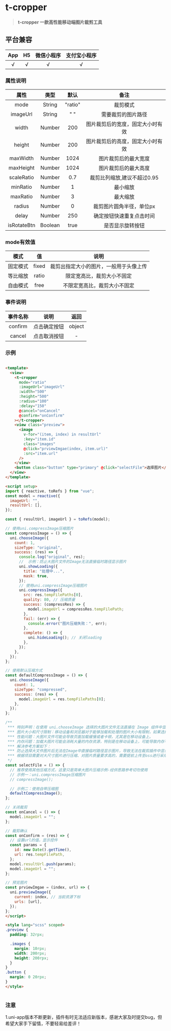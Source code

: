 # t-cropper

> **t-cropper  一款高性能移动端图片裁剪工具**

## 平台兼容

| App   |   H5   |   微信小程序 |   支付宝小程序 |
| :---: | :---:  | :----------: | :-----------: |
|  √    |     √  |      √       |      √        |

### 属性说明

|属性         |类型     |默认     |备注      |
| :--------: | :-----: | :----:  | :----:  |
| mode       |String   | "ratio"  | 裁剪模式|
| imageUrl   |String   |   " "    | 需要裁剪的图片路径|
| width      |Number   | 200     | 图片裁剪后的宽度，固定大小时有效|
| height     |Number   | 200     | 图片裁剪后的高度，固定大小时有效|
| maxWidth   |Number   | 1024    | 图片裁剪后的最大宽度 |
| maxHeight  |Number   | 1024    | 图片裁剪后的最大高度 |
| scaleRatio |Number   | 0.7    | 裁剪比列缩放,建议不超过0.95 |
| minRatio  |Number   | 1    | 最小缩放 |
| maxRatio  |Number   | 3    | 最大缩放 |
| radius  |Number   | 0    | 裁剪图片圆角半径，单位px |
| delay   |Number   | 250    | 确定按钮快速重复点击时间 |
| isRotateBtn  |Boolean   | true    | 是否显示旋转按钮 |

### mode有效值

| 模式     |值       |说明   |
| :-----: | :-----: | :----: |
| 固定模式 |fixed    | 裁剪出指定大小的图片，一般用于头像上传    |
| 等比缩放 |ratio    | 限定宽高比，裁剪大小不固定  |
| 自由模式 |free     | 不限定宽高比，裁剪大小不固定  |

### 事件说明

|事件名称     |说明     |返回     |
| :--------: | :-----: | :----:  |
| confirm        |点击确定按钮    |   object    |
| cancel      |点击取消按钮  | -  |

### 示例

```html

<template>
  <view>
    <t-cropper
      mode="ratio"
      :imageUrl="imageUrl"
      :width="500"
      :height="500"
      :radius="100"
      :delay="150"
      @cancel="onCancel"
      @confirm="onConfirm"
    ></t-cropper>
    <view class="preview">
      <image
        v-for="(item, index) in resultUrl"
        :key="item.id"
        class="images"
        @click="prviewImgae(index, item.url)"
        :src="item.url"
      />
    </view>
    <button class="button" type="primary" @click="selectFile">选择图片</button>
  </view>
</template>

<script setup>
import { reactive, toRefs } from "vue";
const model = reactive({
  imageUrl: "",
  resultUrl: [],
});

const { resultUrl, imageUrl } = toRefs(model);

// 使用uni.compressImage压缩图片
const compressImage = () => {
  uni.chooseImage({
    count: 1,
    sizeType: "original",
    success: (res) => {
      console.log("original", res);
      //  示例：防止大图片文件的Image无法直接临时路径显示图片
      uni.showLoading({
        title: "处理中...",
        mask: true,
      });
      // 使用uni.compressImage压缩图片
      uni.compressImage({
        src: res.tempFilePaths[0],
        quality: 80, // 压缩质量
        success: (compressRes) => {
          model.imageUrl = compressRes.tempFilePath;
        },
        fail: (err) => {
          console.error("图片压缩失败：", err);
        },
        complete: () => {
          uni.hideLoading(); // 关闭loading
        },
      });
    },
  });
};

// 使用默认压缩方式
const defaultCompressImage = () => {
  uni.chooseImage({
    count: 1,
    sizeType: "compressed",
    success: (res) => {
      model.imageUrl = res.tempFilePaths[0];
    },
  });
};

/**
 *** 特别声明：在使用 uni.chooseImage 选择的大图片文件无法直接在 Image 组件中显示，通常涉及到以下可能的问题和限制。
 *** 图片大小和尺寸限制：移动设备和浏览器对于能够加载和处理的图片大小有限制，如果选择的图片文件尺寸过大，可能无法正常加载和显示。
 *** 性能问题：大图片文件可能会导致页面加载缓慢或者卡顿，尤其是在移动设备上。
 *** 内存问题：加载大图片可能会消耗大量的内存资源，特别是在移动设备上，可能导致内存不足或者页面崩溃的问题。
 *** 解决参考方案如下：
 *** 防止选择大文件图片后无法在Image中直接临时路径显示图片，导致无法在裁剪插件中显示，
 *** 根据项目需要对大尺寸图片进行压缩、对图片质量要求高的，需要提前上传至oss进行采用网络图片进行裁剪。
 */
const selectFile = () => {
  // 推荐使用其他压缩方式，这里只是简单大图片压缩示例-经供思路参考切勿使用
  // 示例一：uni.compressImage压缩图片
  // compressImage();

  // 示例二：使用自带压缩图
  defaultCompressImage();
};

// 关闭裁剪
const onCancel = () => {
  model.imageUrl = "";
};

// 裁剪确认
const onConfirm = (res) => {
  // 设置url的值，显示控件
  const params = {
    id: new Date().getTime(),
    url: res.tempFilePath,
  };
  model.resultUrl.push(params);
  model.imageUrl = "";
};

// 预览图片
const prviewImgae = (index, url) => {
  uni.previewImage({
    current: index, // 当前资源下标
    urls: [url],
  });
};
</script>

<style lang="scss" scoped>
.preview {
  padding: 32rpx;

  .images {
    margin: 10rpx;
    width: 200rpx;
    height: 200rpx;
  }
}
.button {
  margin: 0 20rpx;
}
</style>



```

### 注意

1.uni-app版本不断更新，插件有时无法适应新版本，感谢大家及时提交bug，但希望大家手下留情，不要轻易给差评！

